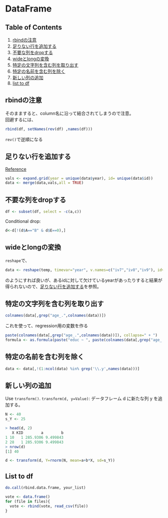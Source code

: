# DataFrame

## Table of Contents
1. [rbindの注意](#rbindの注意)
2. [足りない行を追加する](#足りない行を追加する)
3. [不要な列をdropする](#不要な列をdropする)
4. [wideとlongの変換](#wideとlongの変換)
5. [特定の文字列を含む列を取り出す](#特定の文字列を含む列を取り出す)
6. [特定の名前を含む列を除く](#特定の名前を含む列を除く)
7. [新しい列の追加](#新しい列の追加)
8. [list to df](#list-to-df)



## rbindの注意
そのまますると、column名に沿って結合されてしまうので注意。  
回避するには、
```r
rbind(df, setNames(rev(df) ,names(df)))
```
`rev()`で逆順になる

## 足りない行を追加する
[Reference](http://stackoverflow.com/questions/9996452/r-find-and-add-missing-non-existing-rows-in-time-related-data-frame)
```r
vals <- expand.grid(year = unique(data$year), id= unique(data$id))
data <- merge(data,vals,all = TRUE)
```
## 不要な列をdropする
```r
df <- subset(df, select = -c(a,c))
```
Conditional drop:
```r
d<-d[!(d$A=="B" & d$E==0),]
```

## wideとlongの変換
`reshape`で、
```r
data <- reshape(temp, timevar="year", v.names=c("iv7","iv8","iv9"), idvar="id", direction="wide")
```
のようにすれば良いが、あるidに対して欠けているyearがあったりすると結果が得られないので、[足りない行を追加する](#足りない行を追加する)を参照。

## 特定の文字列を含む列を取り出す
```r
colnames(data[,grep("age_.",colnames(data))])
```
これを使って、regression用の変数を作る
```r
paste(colnames(data[,grep("age_.",colnames(data))]), collapse=" + ")
formula <- as.formula(paste("educ ~ ", paste(colnames(data[,grep("age_.",colnames(data))]), collapse=" + ")))
```

## 特定の名前を含む列を除く
```r
data <- data[,!(1:ncol(data) %in% grep('\\.y',names(data)))]
```

## 新しい列の追加
Use `transform()`. `transform(d, y=Value)`: データフレーム d に新たな列 y を追加する。
```r
N <- 40
s_Y <- 25

> head(d, 2)
   X KID        a        b
1 10   1 285.9306 9.499843
2 28   1 285.9306 9.499843
> nrow(d)
[1] 40

d <- transform(d, Y=rnorm(N, mean=a+b*X, sd=s_Y))
```

## List to df
```r
do.call(rbind.data.frame, your_list)

vote <- data.frame()
for (file in files){
  vote <- rbind(vote, read_csv(file))
}
```
